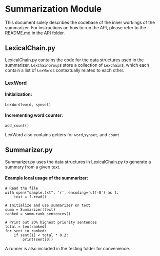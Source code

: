 # Summarization Module
This document solely describes the codebase of the inner workings of the summarizer. For instructions on how to run
the API, please refer to the README.md in the API folder.

## LexicalChain.py
LexicalChain.py contains the code for the data structures used in the summarizer. `LexChainGroup`s store a collection
of `LexChain`s, which each contain a list of `LexWord`s contextually related to each other.

### LexWord
#### Initialization:
    LexWord(word, synset)
#### Incrementing word counter:
    add_count()
LexWord also contains getters for `word`,`synset`, and `count`.

## Summarizer.py
Summarizer.py uses the data structures in LexicalChain.py to generate a summary from a given text.

#### Example local usage of the summarizer:
    # Read the file
    with open("sample.txt", 'r', encoding='utf-8') as f:
        text = f.read()

    # Initialize and use summarizer on text
    summ = Summarizer(text)
    ranked = summ.rank_sentences()

    # Print out 20% highest priority sentences
    total = len(ranked)
    for sent in ranked:
        if sent[1] < total * 0.2:
            print(sent[0])

A runner is also included in the testing folder for convenience.